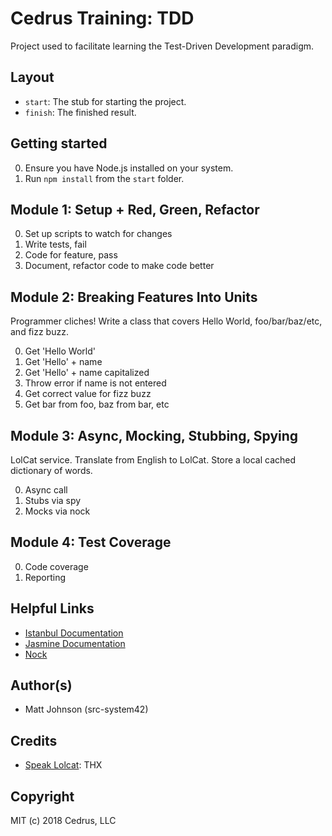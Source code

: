# Cedrus Training: TDD

Project used to facilitate learning the Test-Driven Development paradigm.

## Layout

* `start`: The stub for starting the project.
* `finish`: The finished result.

## Getting started

0. Ensure you have Node.js installed on your system.
1. Run `npm install` from the `start` folder.

## Module 1: Setup + Red, Green, Refactor

0. Set up scripts to watch for changes
1. Write tests, fail
2. Code for feature, pass
3. Document, refactor code to make code better

## Module 2: Breaking Features Into Units

Programmer cliches! Write a class that covers Hello World, foo/bar/baz/etc, and fizz buzz.

0. Get 'Hello World'
1. Get 'Hello' + name
2. Get 'Hello' + name capitalized
3. Throw error if name is not entered
4. Get correct value for fizz buzz
5. Get bar from foo, baz from bar, etc

## Module 3: Async, Mocking, Stubbing, Spying

LolCat service.  Translate from English to LolCat. Store a local cached dictionary of words.

0. Async call
1. Stubs via spy
2. Mocks via nock

## Module 4: Test Coverage

0. Code coverage
1. Reporting

## Helpful Links

* [Istanbul Documentation](https://istanbul.js.org/)
* [Jasmine Documentation](https://jasmine.github.io/)
* [Nock](https://www.npmjs.com/package/nock)

## Author(s)

* Matt Johnson (src-system42)

## Credits

* [Speak Lolcat](http://speaklolcat.com/): THX

## Copyright

MIT (c) 2018 Cedrus, LLC